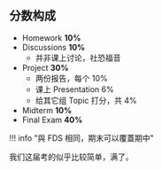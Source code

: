 
## 分数构成

- Homework **10%**
- Discussions **10%**
	- 并非课上讨论，社恐福音
- Project **30%**
	- 两份报告，每个 10%
	- 课上 Presentation 6%
	- 给其它组 Topic 打分，共 4%
- Midterm **10%**
- Final Exam **40%**

!!! info "與 FDS 相同，期末可以覆蓋期中"

我们这届考的似乎比较简单，满了。